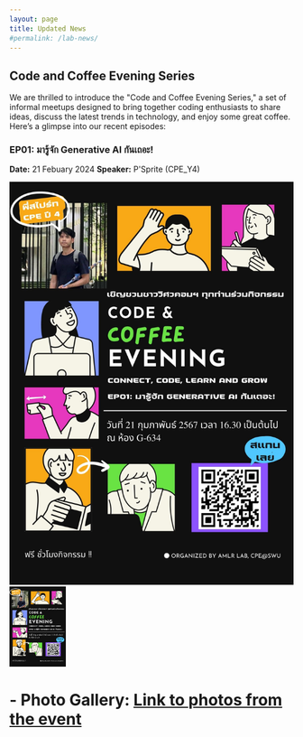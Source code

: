 ```yaml
---
layout: page
title: Updated News
#permalink: /lab-news/
---
```


## Code and Coffee Evening Series

We are thrilled to introduce the "Code and Coffee Evening Series," a set of informal meetups designed to bring together coding enthusiasts to share ideas, discuss the latest trends in technology, and enjoy some great coffee. Here’s a glimpse into our recent episodes:

### EP01: มารู้จัก Generative AI กันเถอะ!

**Date:** 21 Febuary 2024
**Speaker:** P'Sprite (CPE_Y4)

![Poster for EP01](EP01_Poster.jpg)
<img src="/_posts/EP01_Poster.jpg" width="100" />

# - **Photo Gallery:** [Link to photos from the event](URL_to_photo_gallery)
